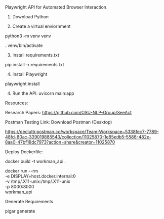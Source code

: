 Playwright API for Automated Browser Interaction.

1. Download Python

2. Create a virtual enviornment

python3 -m venv venv

 . venv/bin/activate

3. Install requirements.txt

pip install -r requirements.txt

4. Install Playwright

playwright install

4. Run the API:
uvicorn main:app

Resources:

Research Papers:
https://github.com/OSU-NLP-Group/SeeAct



Postman Testing Link:
Download Postman (Desktop)

https://decluttr.postman.co/workspace/Team-Workspace~5338fec7-7789-48fd-80ac-339019885543/collection/11025870-1e85edb5-5586-482e-8aa0-47bf18dc7973?action=share&creator=11025870


Deploy Dockerfile:

docker build -t workman_api .

docker run --rm \
-e DISPLAY=host.docker.internal:0 \
-v /tmp/.X11-unix:/tmp/.X11-unix \
-p 8000:8000 \
workman_api


Generate Requirements

pigar generate

